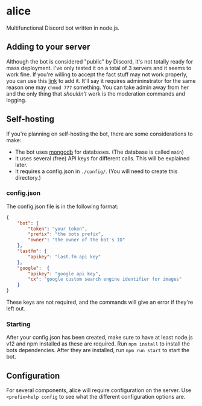 # alice
Multifunctional Discord bot written in node.js.

## Adding to your server
Although the bot is considered "public" by Discord, it's not totally ready for mass deployment. I've only tested it on a total of 3 servers and it seems to work fine.
If you're willing to accept the fact stuff may not work properly, you can use this [link](https://discord.com/api/oauth2/authorize?client_id=576453665171308546&permissions=8&scope=bot) to add it.
It'll say it requires admininstrator for the same reason one may `chmod 777` something. You can take admin away from her and the only thing that *shouldn't* work is the moderation commands and logging. 

## Self-hosting
If you're planning on self-hosting the bot, there are some considerations to make:
- The bot uses [mongodb](https://www.mongodb.com/) for databases. (The database is called `main`)
- It uses several (free) API keys for different calls. This will be explained later.
- It requires a config.json in `./config/`. (You will need to create this directory.)

### config.json
The config.json file is in the following format:
```json
{
    "bot": {
        "token": "your token",
        "prefix": "the bots prefix",
        "owner": "the owner of the bot's ID"
    },
    "lastfm": {
        "apikey": "last.fm api key"
    },
    "google":  {
        "apikey": "google api key",
        "cx": "google custom search engine identifier for images"
    }
}
```
These keys are not required, and the commands will give an error if they're left out.

### Starting
After your config.json has been created, make sure to have at least node.js v12 and npm installed as these are required. Run `npm install` to install the bots dependencies. 
After they are installed, run `npm run start` to start the bot.

## Configuration
For several components, alice will require configuration on the server. Use `<prefix>help config` to see what the different configuration options are.